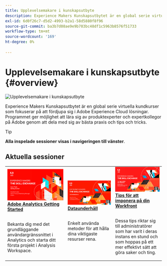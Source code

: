 ```yaml
---
title: Upplevelsemakare i kunskapsutbyte
description: Experience Makers Kunskapsutbytet är en global serie virtuella kundkurser som fokuserar på att fördjupa sig i Adobe Experience Cloud lösningar.
exl-id: 6d0f26c7-d5d2-4993-b2a1-58d5880f8f96
source-git-commit: ba3b7d08ae9e9b703bc48df1c5963b8576f51733
workflow-type: tm+mt
source-wordcount: '169'
ht-degree: 0%

---
```


# Upplevelsemakare i kunskapsutbyte {#overview}

<img alt="Upplevelsemakare i kunskapsutbyte" src="https://cdn.experienceleague.adobe.com/thumb/the-skill-exchange.png" />

Experience Makers Kunskapsutbytet är en global serie virtuella kundkurser som fokuserar på att fördjupa sig i Adobe Experience Cloud lösningar. Programmet ger möjlighet att lära sig av produktexperter och expertkollegor på Adobe genom att dela med sig av bästa praxis och tips och tricks.

>[!TIP]
>
>**Alla inspelade sessioner visas i navigeringen till vänster**.

<div id="recs-overview-body-1"></div>
<div id="recs-overview-body-2"></div>
<div id="recs-overview-body-3"></div>
<div id="recs-overview-body-4"></div>
<div id="recs-overview-body-5"></div>
<div id="recs-overview-body-6"></div>

<div id="past-events">


</div>

## Aktuella sessioner

<table>
  <tr>
   <td>
      <a href="analytics/jun2021/getting-started.md">
      <img alt="Komma igång med Analytics" src="./assets/analytics-getting-started.png"/>
      </a>
      <div>
         <a href="analytics/jun2021/getting-started.md"><strong>Adobe Analytics Getting Started</strong></a>
<!---         <br/><em>foo</em> -->
      </div>
      <p>
        <br/>
         Bekanta dig med det grundläggande användargränssnittet i Analytics och starta ditt första projekt i Analysis Workspace.
      </p>
    </td>
   <td>
      <a href="marketo/feb2022/data-maintenance.md">
      <img alt="Dataunderhåll" src="./assets/data-maintenance.png"/>
      </a>
      <div>
         <a href="marketo/feb2022/data-maintenance.md"><strong>Dataunderhåll</strong></a>
<!---         <br/><em>foo</em> -->
      </div>
      <p>
        <br/>
         Enkelt använda metoder för att hålla dina viktigaste resurser rena.
      </p>
    </td>
   <td>
      <a href="workfront/apr2022/ten-tips.md">
      <img alt="Tips för att imponera på din Workfront" src="./assets/workfront-10-tips.png"/>
      </a>
      <div>
         <a href="workfront/apr2022/ten-tips.md"><strong>Tips för att imponera på din Workfront</strong></a>
<!---         <br/><em>foo</em> -->
      </div>
      <p>
        <br/>
         Dessa tips riktar sig till administratörer som har varit i deras instans en stund och som hoppas på ett mer effektivt sätt att göra saker och ting.
      </p>
    </td>
  </tr>
</table>
